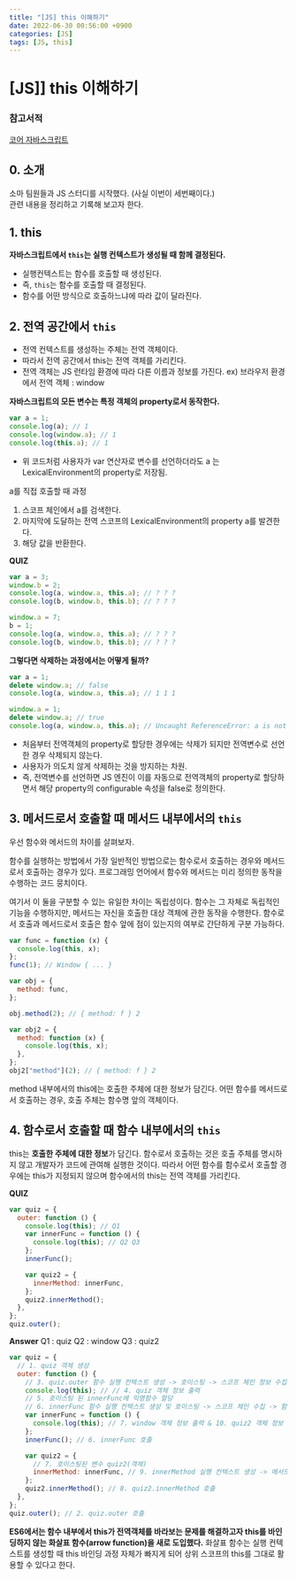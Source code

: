 ```yaml
---
title: "[JS] this 이해하기"
date: 2022-06-30 00:56:00 +0900
categories: [JS]
tags: [JS, this]
---
```


# [JS]] this 이해하기

### 참고서적

[코어 자바스크립트](http://www.yes24.com/Product/Goods/78586788)

## 0. 소개

소마 팀원들과 JS 스터디를 시작했다. (사실 이번이 세번째이다.)
<br>
관련 내용을 정리하고 기록해 보고자 한다.

## 1. this

**자바스크립트에서 `this`는 실행 컨텍스트가 생성될 때 함께 결정된다.**

- 실행컨텍스트는 함수를 호출할 때 생성된다.
- 즉, `this`는 함수를 호출할 때 결정된다.
- 함수를 어떤 방식으로 호출하느냐에 따라 값이 달라진다.

## 2. 전역 공간에서 `this`

- 전역 컨텍스트를 생성하는 주체는 전역 객체이다.
- 따라서 전역 공간에서 this는 전역 객체를 가리킨다.
- 전역 객체는 JS 런타임 환경에 따라 다른 이름과 정보를 가진다.
  ex) 브라우저 환경에서 전역 객체 : window

**자바스크립트의 모든 변수는 특정 객체의 property로서 동작한다.**

```javascript
var a = 1;
console.log(a); // 1
console.log(window.a); // 1
console.log(this.a); // 1
```

- 위 코드처럼 사용자가 var 연산자로 변수를 선언하더라도 a 는 LexicalEnvironment의 property로 저장됨.

a를 직접 호출할 때 과정

1. 스코프 체인에서 a를 검색한다.
2. 마지막에 도달하는 전역 스코프의 LexicalEnvironment의 property a를 발견한다.
3. 해당 값을 반환한다.

**QUIZ**

```javascript
var a = 3;
window.b = 2;
console.log(a, window.a, this.a); // ? ? ?
console.log(b, window.b, this.b); // ? ? ?

window.a = 7;
b = 1;
console.log(a, window.a, this.a); // ? ? ?
console.log(b, window.b, this.b); // ? ? ?
```

**그렇다면 삭제하는 과정에서는 어떻게 될까?**

```javascript
var a = 1;
delete window.a; // false
console.log(a, window.a, this.a); // 1 1 1
```

```javascript
window.a = 1;
delete window.a; // true
console.log(a, window.a, this.a); // Uncaught ReferenceError: a is not defined
```

- 처음부터 전역객체의 property로 할당한 경우에는 삭제가 되지만 전역변수로 선언한 경우 삭제되지 않는다.
- 사용자가 의도치 않게 삭제하는 것을 방지하는 차원.
- 즉, 전역변수를 선언하면 JS 엔진이 이를 자동으로 전역객체의 property로 할당하면서 해당 property의 configurable 속성을 false로 정의한다.

## 3. 메서드로서 호출할 때 메서드 내부에서의 `this`

우선 함수와 메서드의 차이를 살펴보자.

함수를 실행하는 방법에서 가장 일반적인 방법으로는 함수로서 호출하는 경우와 메서드로서 호출하는 경우가 있다. 프로그래밍 언어에서 함수와 메서드는 미리 정의한 동작을 수행하는 코드 뭉치이다.

여기서 이 둘을 구분할 수 있는 유일한 차이는 독립성이다. 함수는 그 자체로 독립적인 기능을 수행하지만, 메서드는 자신을 호출한 대상 객체에 관한 동작을 수행한다.
함수로서 호출과 메서드로서 호출은 함수 앞에 점이 있는지의 여부로 간단하게 구분 가능하다.

```javascript
var func = function (x) {
  console.log(this, x);
};
func(1); // Window { ... }

var obj = {
  method: func,
};

obj.method(2); // { method: f } 2

var obj2 = {
  method: function (x) {
    console.log(this, x);
  },
};
obj2["method"](2); // { method: f } 2
```

method 내부에서의 this에는 호출한 주체에 대한 정보가 담긴다. 어떤 함수를 메서드로서 호출하는 경우, 호출 주체는 함수명 앞의 객체이다.

## 4. 함수로서 호출할 때 함수 내부에서의 `this`

this는 **호출한 주체에 대한 정보**가 담긴다.
함수로서 호출하는 것은 호출 주체를 명시하지 않고 개발자가 코드에 관여해 실행한 것이다. 따라서 어떤 함수를 함수로서 호출할 경우에는 this가 지정되지 않으며 함수에서의 this는 전역 객체를 가리킨다.

**QUIZ**

```javascript
var quiz = {
  outer: function () {
    console.log(this); // Q1
    var innerFunc = function () {
      console.log(this); // Q2 Q3
    };
    innerFunc();

    var quiz2 = {
      innerMethod: innerFunc,
    };
    quiz2.innerMethod();
  },
};
quiz.outer();
```

**Answer**
Q1 : quiz
Q2 : window
Q3 : quiz2

```javascript
var quiz = {
  // 1. quiz 객체 생성
  outer: function () {
    // 3. quiz.outer 함수 실행 컨텍스트 생성 -> 호이스팅 -> 스코프 체인 정보 수집 -> method로서 호출했으므로 this에 quiz가 바인딩됨
    console.log(this); // // 4. quiz 객체 정보 출력
    // 5. 호이스팅 된 innerFunc에 익명함수 할당
    // 6. innerFunc 함수 실행 컨텍스트 생성 및 호이스팅 -> 스코프 체인 수집 -> 함수로서 호출했으므로 this가 지정되지 않았고 자동으로 스코프 체인상의 최상위 객체인 전역객체가 바인딩 됨
    var innerFunc = function () {
      console.log(this); // 7. window 객체 정보 출력 & 10. quiz2 객체 정보 출력
    };
    innerFunc(); // 6. innerFunc 호출

    var quiz2 = {
      // 7. 호이스팅된 변수 quiz2(객체)
      innerMethod: innerFunc, // 9. innerMethod 실행 컨텍스트 생성 -> 메서드로서 호출했으므로 this에는 마지막 점 앞의 객체인 quiz2가 바인딩 됨
    };
    quiz2.innerMethod(); // 8. quiz2.innerMethod 호출
  },
};
quiz.outer(); // 2. quiz.outer 호출
```

**ES6에서는 함수 내부에서 this가 전역객체를 바라보는 문제를 해결하고자 this를 바인딩하지 않는 화살표 함수(arrow function)을 새로 도입했다.** 화살표 함수는 실행 컨텍스트를 생성할 때 this 바인딩 과정 자체가 빠지게 되어 상위 스코프의 this를 그대로 활용할 수 있다고 한다.
